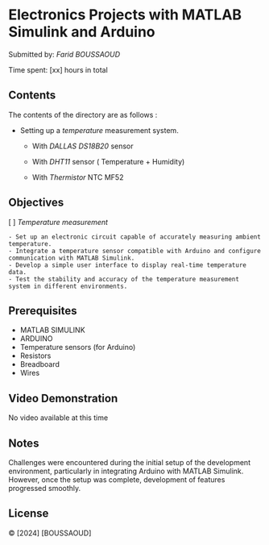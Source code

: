 # Electronics Projects with MATLAB Simulink and Arduino

Submitted by: *Farid BOUSSAOUD*

Time spent: [xx] hours in total

## Contents

The contents of the directory are as follows : 

*  Setting up a *temperature* measurement system.

	* With *DALLAS DS18B20* sensor

	* With *DHT11* sensor ( Temperature + Humidity)

	* With *Thermistor* NTC MF52 

## Objectives 

[ ] *Temperature measurement*

	- Set up an electronic circuit capable of accurately measuring ambient temperature.
	- Integrate a temperature sensor compatible with Arduino and configure communication with MATLAB Simulink.
	- Develop a simple user interface to display real-time temperature data.
	- Test the stability and accuracy of the temperature measurement system in different environments.


## Prerequisites

- MATLAB SIMULINK
- ARDUINO
- Temperature sensors (for Arduino)
- Resistors
- Breadboard
- Wires


## Video Demonstration

No video available at this time

## Notes

Challenges were encountered during the initial setup of the development environment, particularly in integrating Arduino with MATLAB Simulink. However, once the setup was complete, development of features progressed smoothly.

## License

© [2024] [BOUSSAOUD]
